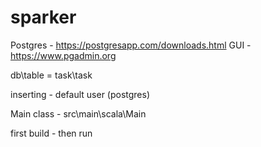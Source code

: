 # sparker
Postgres - https://postgresapp.com/downloads.html
GUI - https://www.pgadmin.org

db\table = task\task

inserting - default user (postgres)

Main class - src\main\scala\Main 

first build - then run
